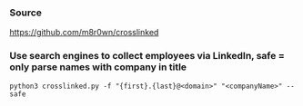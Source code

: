 ### Source
https://github.com/m8r0wn/crosslinked

### Use search engines to collect employees via LinkedIn, safe = only parse names with company in title
```
python3 crosslinked.py -f "{first}.{last}@<domain>" "<companyName>" --safe
```

